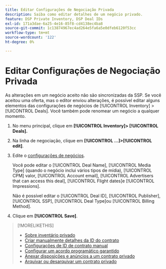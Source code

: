 ```yaml
---
title: Editar Configurações de Negociação Privada
description: Saiba como editar detalhes de um negócio privado.
feature: DSP Private Inventory, DSP Deal IDs
exl-id: 171a3dae-6a25-4e16-85f8-cd4138ec4ba8
source-git-commit: 1c13874967ec4ad264e5fa6a5e0dfeb6120f53cc
workflow-type: tm+mt
source-wordcount: '122'
ht-degree: 0%

---
```


# Editar Configurações de Negociação Privada

As alterações em um negócio aceito não são sincronizadas da SSP. Se você aceitou uma oferta, mas o editor enviou alterações, é possível editar alguns elementos das configurações de negócios de [!UICONTROL Inventory] > [!UICONTROL Deals]. Você também pode renomear um negócio a qualquer momento.

1. No menu principal, clique em **[!UICONTROL Inventory]> [!UICONTROL Deals].**

1. Na linha de negociação, clique em  **[!UICONTROL ...]>[!UICONTROL edit]**.

1. Edite o [configurações de negócios](deal-id-settings.md).

   Você pode editar o [!UICONTROL Deal Name], [!UICONTROL Media Type] (quando o negócio inclui vários tipos de mídia), [!UICONTROL CPM] valor, [!UICONTROL Account email], [!UICONTROL Advertisers that can access this deal], [!UICONTROL Flight dates]e [!UICONTROL Impressions].

   Não é possível editar o [!UICONTROL Deal ID], [!UICONTROL Publisher], [!UICONTROL SSP], [!UICONTROL Deal Type]ou [!UICONTROL Billing Method].

1. Clique em **[!UICONTROL Save]**.

>[!MORELIKETHIS]
>
>* [Sobre inventário privado](private-inventory-about.md)
>* [Criar manualmente detalhes da ID do contrato](deal-id-create.md)
>* [Configurações de ID de contrato manual](deal-id-settings.md)
>* [Configurar um acordo programático garantido](programmatic-guaranteed-set-up.md)
>* [Anexar disposições e anúncios a um contrato privado](/help/dsp/inventory/deal-id-attach-placements.md)
>* [Arquivar ou desarquivar um contrato privado](/help/dsp/inventory/private-deal-archive-unarchive.md)

